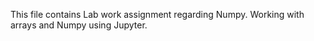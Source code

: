 This file contains Lab work assignment regarding Numpy.
Working with arrays and Numpy using Jupyter.
